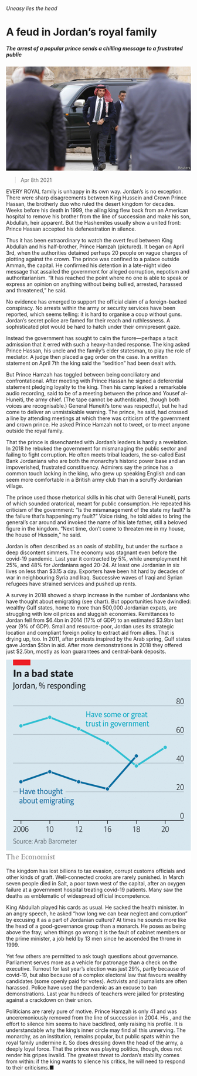 ###### Uneasy lies the head

# A feud in Jordan’s royal family 

##### The arrest of a popular prince sends a chilling message to a frustrated public 

![image](images/20210410_map001_0.jpg) 

> Apr 8th 2021 

EVERY ROYAL family is unhappy in its own way. Jordan’s is no exception. There were sharp disagreements between King Hussein and Crown Prince Hassan, the brotherly duo who ruled the desert kingdom for decades. Weeks before his death in 1999, the ailing king flew back from an American hospital to remove his brother from the line of succession and make his son, Abdullah, heir apparent. But the Hashemites usually show a united front: Prince Hassan accepted his defenestration in silence.

Thus it has been extraordinary to watch the overt feud between King Abdullah and his half-brother, Prince Hamzah (pictured). It began on April 3rd, when the authorities detained perhaps 20 people on vague charges of plotting against the crown. The prince was confined to a palace outside Amman, the capital. He confirmed his detention in a late-night video message that assailed the government for alleged corruption, nepotism and authoritarianism. “It has reached the point where no one is able to speak or express an opinion on anything without being bullied, arrested, harassed and threatened,” he said.


No evidence has emerged to support the official claim of a foreign-backed conspiracy. No arrests within the army or security services have been reported, which seems telling: it is hard to organise a coup without guns. Jordan’s secret police are famed for their reach and ruthlessness. A sophisticated plot would be hard to hatch under their omnipresent gaze.

Instead the government has sought to calm the furore—perhaps a tacit admission that it erred with such a heavy-handed response. The king asked Prince Hassan, his uncle and the family’s elder statesman, to play the role of mediator. A judge then placed a gag order on the case. In a written statement on April 7th the king said the “sedition” had been dealt with.

But Prince Hamzah has toggled between being conciliatory and confrontational. After meeting with Prince Hassan he signed a deferential statement pledging loyalty to the king. Then his camp leaked a remarkable audio recording, said to be of a meeting between the prince and Yousef al-Huneiti, the army chief. (The tape cannot be authenticated, though both voices are recognisable.) General Huneiti’s tone was respectful, but he had come to deliver an unmistakable warning. The prince, he said, had crossed a line by attending meetings at which there was criticism of the government and crown prince. He asked Prince Hamzah not to tweet, or to meet anyone outside the royal family.


That the prince is disenchanted with Jordan’s leaders is hardly a revelation. In 2018 he rebuked the government for mismanaging the public sector and failing to fight corruption. He often meets tribal leaders, the so-called East Bank Jordanians who are both the monarchy’s historic power base and an impoverished, frustrated constituency. Admirers say the prince has a common touch lacking in the king, who grew up speaking English and can seem more comfortable in a British army club than in a scruffy Jordanian village.

The prince used those rhetorical skills in his chat with General Huneiti, parts of which sounded oratorical, meant for public consumption. He repeated his criticism of the government: “Is the mismanagement of the state my fault? Is the failure that’s happening my fault?” Voice rising, he told aides to bring the general’s car around and invoked the name of his late father, still a beloved figure in the kingdom. “Next time, don’t come to threaten me in my house, the house of Hussein,” he said.

Jordan is often described as an oasis of stability, but under the surface a deep discontent simmers. The economy was stagnant even before the covid-19 pandemic. Last year it contracted by 5%, while unemployment hit 25%, and 48% for Jordanians aged 20-24. At least one Jordanian in six lives on less than $3.15 a day. Exporters have been hit hard by decades of war in neighbouring Syria and Iraq. Successive waves of Iraqi and Syrian refugees have strained services and pushed up rents.

A survey in 2018 showed a sharp increase in the number of Jordanians who have thought about emigrating (see chart). But opportunities have dwindled: wealthy Gulf states, home to more than 500,000 Jordanian expats, are struggling with low oil prices and sluggish economies. Remittances to Jordan fell from $6.4bn in 2014 (17% of GDP) to an estimated $3.9bn last year (9% of GDP). Small and resource-poor, Jordan uses its strategic location and compliant foreign policy to extract aid from allies. That is drying up, too. In 2011, after protests inspired by the Arab spring, Gulf states gave Jordan $5bn in aid. After more demonstrations in 2018 they offered just $2.5bn, mostly as loan guarantees and central-bank deposits.

![image](images/20210410_MAC439.png) 


The kingdom has lost billions to tax evasion, corrupt customs officials and other kinds of graft. Well-connected crooks are rarely punished. In March seven people died in Salt, a poor town west of the capital, after an oxygen failure at a government hospital treating covid-19 patients. Many saw the deaths as emblematic of widespread official incompetence.

King Abdullah played his cards as usual. He sacked the health minister. In an angry speech, he asked “how long we can bear neglect and corruption” by excusing it as a part of Jordanian culture? At times he sounds more like the head of a good-governance group than a monarch. He poses as being above the fray; when things go wrong it is the fault of cabinet members or the prime minister, a job held by 13 men since he ascended the throne in 1999.

Yet few others are permitted to ask tough questions about governance. Parliament serves more as a vehicle for patronage than a check on the executive. Turnout for last year’s election was just 29%, partly because of covid-19, but also because of a complex electoral law that favours wealthy candidates (some openly paid for votes). Activists and journalists are often harassed. Police have used the pandemic as an excuse to ban demonstrations. Last year hundreds of teachers were jailed for protesting against a crackdown on their union.

Politicians are rarely pure of motive. Prince Hamzah is only 41 and was unceremoniously removed from the line of succession in 2004. His , and the effort to silence him seems to have backfired, only raising his profile. It is understandable why the king’s inner circle may find all this unnerving. The monarchy, as an institution, remains popular, but public spats within the royal family undermine it. So does dressing down the head of the army, a deeply loyal force. That the prince was playing politics, though, does not render his gripes invalid. The greatest threat to Jordan’s stability comes from within: if the king wants to silence his critics, he will need to respond to their criticisms.■

